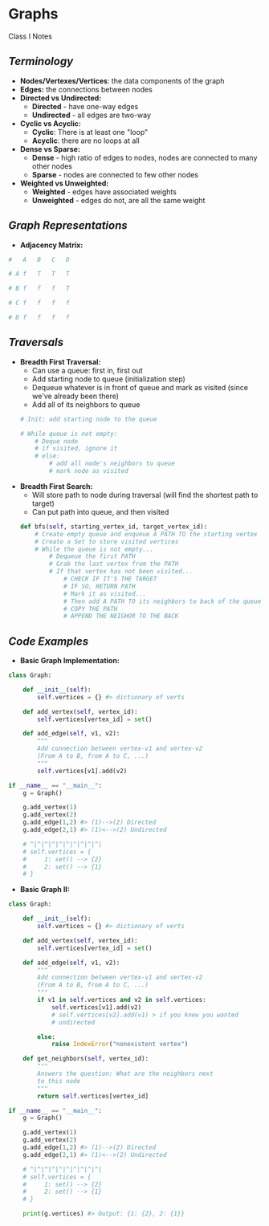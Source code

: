 # Graphs
Class I Notes

## ***Terminology***
- **Nodes/Vertexes/Vertices**: the data components of the graph
- **Edges:** the connections between nodes
- **Directed vs Undirected:**
    - **Directed** - have one-way edges
    - **Undirected** - all edges are two-way
- **Cyclic vs Acyclic:**
    - **Cyclic**: There is at least one "loop"
    - **Acyclic**: there are no loops at all
- **Dense vs Sparse:**
    - **Dense** - high ratio of edges to nodes, nodes are connected to many other nodes
    - **Sparse** - nodes are connected to few other nodes
- **Weighted vs Unweighted:**
    - **Weighted** - edges have associated weights
    - **Unweighted** - edges do not, are all the same weight

## ***Graph Representations***
- **Adjacency Matrix:**
```py
#   A   B   C   D

# A f   T   T   T

# B f   f   f   T

# C f   f   f   f

# D f   f   f   f
```

## ***Traversals***
- **Breadth First Traversal:**
    - Can use a queue: first in, first out
    - Add starting node to queue (initialization step)
    - Dequeue whatever is in front of queue and mark as visited (since we've already been there)
    - Add all of its neighbors to queue
    ```py
    # Init: add starting node to the queue

    # While queue is not empty:
        # Deque node
        # if visited, ignore it
        # else:
            # add all node's neighbors to queue
            # mark node as visited
    ```
- **Breadth First Search:**
    - Will store path to node during traversal (will find the shortest path to target)
    - Can put path into queue, and then visited
    ```py
    def bfs(self, starting_vertex_id, target_vertex_id):
        # Create empty queue and enqueue A PATH TO the starting vertex ID
        # Create a Set to store visited vertices
        # While the queue is not empty...
            # Dequeue the first PATH
            # Grab the last vertex from the PATH
            # If that vertex has not been visited...
                # CHECK IF IT'S THE TARGET
                # IF SO, RETURN PATH
                # Mark it as visited...
                # Then add A PATH TO its neighbors to back of the queue
                # COPY THE PATH
                # APPEND THE NEIGHOR TO THE BACK
    ```


## ***Code Examples***
- **Basic Graph Implementation:**
```py
class Graph:

    def __init__(self):
        self.vertices = {} #> dictionary of verts

    def add_vertex(self, vertex_id):
        self.vertices[vertex_id] = set()

    def add_edge(self, v1, v2):
        """
        Add connection between vertex-v1 and vertex-v2
        (From A to B, from A to C, ...)
        """
        self.vertices[v1].add(v2)

if __name__ == "__main__":
    g = Graph()

    g.add_vertex(1)
    g.add_vertex(2)
    g.add_edge(1,2) #> (1)-->(2) Directed
    g.add_edge(2,1) #> (1)<-->(2) Undirected

    # ^|^|^|^|^|^|^|^|^|^|
    # self.vertices = {
    #     1: set() --> {2}
    #     2: set() --> {1}
    # }
```
- **Basic Graph II:**
```py
class Graph:

    def __init__(self):
        self.vertices = {} #> dictionary of verts

    def add_vertex(self, vertex_id):
        self.vertices[vertex_id] = set()

    def add_edge(self, v1, v2):
        """
        Add connection between vertex-v1 and vertex-v2
        (From A to B, from A to C, ...)
        """
        if v1 in self.vertices and v2 in self.vertices:
            self.vertices[v1].add(v2)
            # self.vertices[v2].add(v1) > if you knew you wanted
            # undirected

        else:
            raise IndexError("nonexistent vertex")

    def get_neighbors(self, vertex_id):
        """
        Answers the question: What are the neighbors next 
        to this node
        """
        return self.vertices[vertex_id]

if __name__ == "__main__":
    g = Graph()

    g.add_vertex(1)
    g.add_vertex(2)
    g.add_edge(1,2) #> (1)-->(2) Directed
    g.add_edge(2,1) #> (1)<-->(2) Undirected

    # ^|^|^|^|^|^|^|^|^|^|
    # self.vertices = {
    #     1: set() --> {2}
    #     2: set() --> {1}
    # }

    print(g.vertices) #> Output: {1: {2}, 2: {1}}
```
